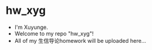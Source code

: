 # hw_xyg
- I'm Xuyunge.
- Welcome to my repo "hw_xyg"!
- All of my 生信导论homework will be uploaded here...
